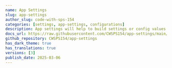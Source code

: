 ```yaml
---
name: App Settings
slug: app-settings
author_slug: code-with-sps-154
categories: [settings, app-settings, configurations]
description: App settings will help to build settings or config values for the app.
docs_url: https://raw.githubusercontent.com/CWSPS154/app-settings/main/README.md
github_repository: CWSPS154/app-settings
has_dark_theme: true
has_translations: true
versions: [3]
publish_date: 2025-03-06
---
```

